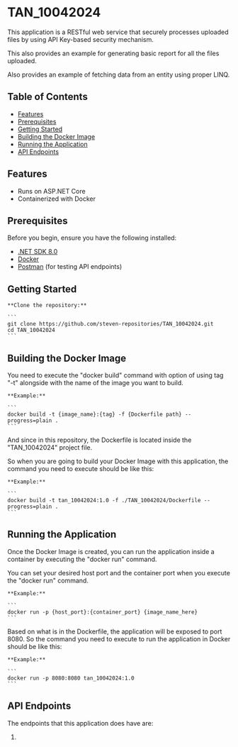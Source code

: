 # TAN_10042024

This application is a RESTful web service that securely processes uploaded files by using API Key-based security mechanism.

This also provides an example for generating basic report for all the files uploaded.

Also provides an example of fetching data from an entity using proper LINQ.


## Table of Contents

- [Features](#features)
- [Prerequisites](#prerequisites)
- [Getting Started](#getting-started)
- [Building the Docker Image](#building-the-docker-image)
- [Running the Application](#running-the-application)
- [API Endpoints](#api-endpoints)

## Features

- Runs on ASP.NET Core
- Containerized with Docker


## Prerequisites

Before you begin, ensure you have the following installed:

- [.NET SDK 8.0](https://dotnet.microsoft.com/download/dotnet/8.0)
- [Docker](https://www.docker.com/get-started)
- [Postman](https://www.postman.com/) (for testing API endpoints)


## Getting Started

	**Clone the repository:**

	```
	git clone https://github.com/steven-repositories/TAN_10042024.git
	cd TAN_10042024
	```


## Building the Docker Image

You need to execute the "docker build" command with option of using tag "-t" alongside with the name of the image you want to build.

	**Example:**

	```
	docker build -t {image_name}:{tag} -f {Dockerfile path} --progress=plain .
	```

And since in this repository, the Dockerfile is located inside the "TAN_10042024" project file.

So when you are going to build your Docker Image with this application, the command you need to execute should be like this:

	**Example:**

	```
	docker build -t tan_10042024:1.0 -f ./TAN_10042024/Dockerfile --progress=plain .
	```


## Running the Application

Once the Docker Image is created, you can run the application inside a container by executing the "docker run" command.

You can set your desired host port and the container port when you execute the "docker run" command.

	**Example:**

	```
	docker run -p {host_port}:{container_port} {image_name_here}
	```

Based on what is in the Dockerfile, the application will be exposed to port 8080. So the command you need to execute to run the application in Docker should be like this:

	**Example:**

	```
	docker run -p 8080:8080 tan_10042024:1.0
	```


## API Endpoints

The endpoints that this application does have are:

1. 
